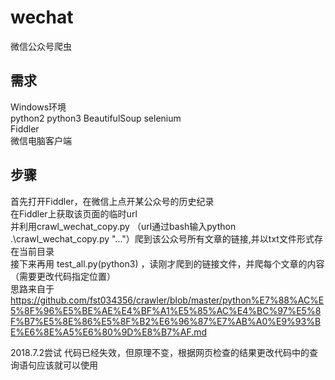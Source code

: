 # wechat
微信公众号爬虫
## 需求
Windows环境  
python2 python3 BeautifulSoup selenium  
Fiddler  
微信电脑客户端
## 步骤
首先打开Fiddler，在微信上点开某公众号的历史纪录  
在Fiddler上获取该页面的临时url  
并利用crawl_wechat_copy.py （url通过bash输入python .\crawl_wechat_copy.py "..."）爬到该公众号所有文章的链接,并以txt文件形式存在当前目录  
接下来再用 test_all.py(python3) ，读刚才爬到的链接文件，并爬每个文章的内容（需要更改代码指定位置）  
思路来自于   https://github.com/fst034356/crawler/blob/master/python%E7%88%AC%E5%8F%96%E5%BE%AE%E4%BF%A1%E5%85%AC%E4%BC%97%E5%8F%B7%E5%8E%86%E5%8F%B2%E6%96%87%E7%AB%A0%E9%93%BE%E6%8E%A5%E6%80%9D%E8%B7%AF.md
  
2018.7.2尝试 代码已经失效，但原理不变，根据网页检查的结果更改代码中的查询语句应该就可以使用
